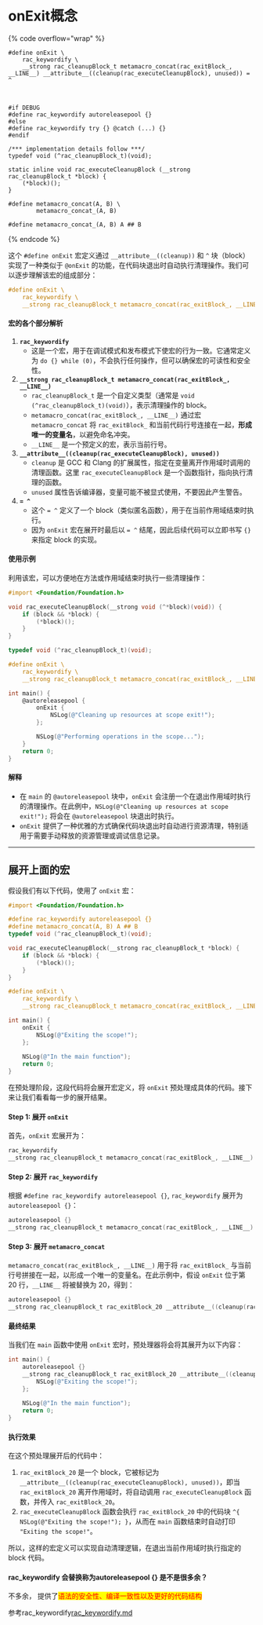 # onExit概念



{% code overflow="wrap" %}
```
#define onExit \
    rac_keywordify \
    __strong rac_cleanupBlock_t metamacro_concat(rac_exitBlock_, __LINE__) __attribute__((cleanup(rac_executeCleanupBlock), unused)) = ^


    
#if DEBUG
#define rac_keywordify autoreleasepool {}
#else
#define rac_keywordify try {} @catch (...) {}
#endif

/*** implementation details follow ***/
typedef void (^rac_cleanupBlock_t)(void);

static inline void rac_executeCleanupBlock (__strong rac_cleanupBlock_t *block) {
    (*block)();
}

#define metamacro_concat(A, B) \
        metamacro_concat_(A, B)

#define metamacro_concat_(A, B) A ## B

```
{% endcode %}



这个 `#define onExit` 宏定义通过 `__attribute__((cleanup))` 和 `^` 块（block）实现了一种类似于 `@onExit` 的功能，在代码块退出时自动执行清理操作。我们可以逐步理解该宏的组成部分：

```objective-c
#define onExit \
    rac_keywordify \
    __strong rac_cleanupBlock_t metamacro_concat(rac_exitBlock_, __LINE__) __attribute__((cleanup(rac_executeCleanupBlock), unused)) = ^
```

#### 宏的各个部分解析

1. **`rac_keywordify`**
   * 这是一个宏，用于在调试模式和发布模式下使宏的行为一致。它通常定义为 `do {} while (0)`，不会执行任何操作，但可以确保宏的可读性和安全性。
2. **`__strong rac_cleanupBlock_t metamacro_concat(rac_exitBlock_, __LINE__)`**
   * `rac_cleanupBlock_t` 是一个自定义类型（通常是 `void (^rac_cleanupBlock_t)(void)`），表示清理操作的 block。
   * `metamacro_concat(rac_exitBlock_, __LINE__)` 通过宏 `metamacro_concat` 将 `rac_exitBlock_` 和当前代码行号连接在一起，**形成唯一的变量名**，以避免命名冲突。
   * `__LINE__` 是一个预定义的宏，表示当前行号。
3. **`__attribute__((cleanup(rac_executeCleanupBlock), unused))`**
   * `cleanup` 是 GCC 和 Clang 的扩展属性，指定在变量离开作用域时调用的清理函数。这里 `rac_executeCleanupBlock` 是一个函数指针，指向执行清理的函数。
   * `unused` 属性告诉编译器，变量可能不被显式使用，不要因此产生警告。
4. **`= ^`**
   * 这个 `= ^` 定义了一个 block（类似匿名函数），用于在当前作用域结束时执行。
   * 因为 `onExit` 宏在展开时最后以 `= ^` 结尾，因此后续代码可以立即书写 `{}` 来指定 block 的实现。

#### 使用示例

利用该宏，可以方便地在方法或作用域结束时执行一些清理操作：

```objective-c
#import <Foundation/Foundation.h>

void rac_executeCleanupBlock(__strong void (^*block)(void)) {
    if (block && *block) {
        (*block)();
    }
}

typedef void (^rac_cleanupBlock_t)(void);

#define onExit \
    rac_keywordify \
    __strong rac_cleanupBlock_t metamacro_concat(rac_exitBlock_, __LINE__) __attribute__((cleanup(rac_executeCleanupBlock), unused)) = ^

int main() {
    @autoreleasepool {
        onExit {
            NSLog(@"Cleaning up resources at scope exit!");
        };

        NSLog(@"Performing operations in the scope...");
    }
    return 0;
}
```

#### 解释

* 在 `main` 的 `@autoreleasepool` 块中，`onExit` 会注册一个在退出作用域时执行的清理操作。在此例中，`NSLog(@"Cleaning up resources at scope exit!");` 将会在 `@autoreleasepool` 块退出时执行。
* `onExit` 提供了一种优雅的方式确保代码块退出时自动进行资源清理，特别适用于需要手动释放的资源管理或调试信息记录。

***

## 展开上面的宏

假设我们有以下代码，使用了 `onExit` 宏：

```objective-c
#import <Foundation/Foundation.h>

#define rac_keywordify autoreleasepool {}
#define metamacro_concat(A, B) A ## B
typedef void (^rac_cleanupBlock_t)(void);

void rac_executeCleanupBlock(__strong rac_cleanupBlock_t *block) {
    if (block && *block) {
        (*block)();
    }
}

#define onExit \
    rac_keywordify \
    __strong rac_cleanupBlock_t metamacro_concat(rac_exitBlock_, __LINE__) __attribute__((cleanup(rac_executeCleanupBlock), unused)) = ^

int main() {
    onExit {
        NSLog(@"Exiting the scope!");
    };
    
    NSLog(@"In the main function");
    return 0;
}
```

在预处理阶段，这段代码将会展开宏定义，将 `onExit` 预处理成具体的代码。接下来让我们看看每一步的展开结果。

#### Step 1: 展开 `onExit`

首先，`onExit` 宏展开为：

```objective-c
rac_keywordify
__strong rac_cleanupBlock_t metamacro_concat(rac_exitBlock_, __LINE__) __attribute__((cleanup(rac_executeCleanupBlock), unused)) = ^
```

#### Step 2: 展开 `rac_keywordify`

根据 `#define rac_keywordify autoreleasepool {}`, `rac_keywordify` 展开为 `autoreleasepool {}`：

```objective-c
autoreleasepool {}
__strong rac_cleanupBlock_t metamacro_concat(rac_exitBlock_, __LINE__) __attribute__((cleanup(rac_executeCleanupBlock), unused)) = ^
```

#### Step 3: 展开 `metamacro_concat`

`metamacro_concat(rac_exitBlock_, __LINE__)` 用于将 `rac_exitBlock_` 与当前行号拼接在一起，以形成一个唯一的变量名。在此示例中，假设 `onExit` 位于第 20 行，`__LINE__` 将被替换为 20，得到：

```objective-c
autoreleasepool {}
__strong rac_cleanupBlock_t rac_exitBlock_20 __attribute__((cleanup(rac_executeCleanupBlock), unused)) = ^
```

#### 最终结果

当我们在 `main` 函数中使用 `onExit` 宏时，预处理器将会将其展开为以下内容：

```objective-c
int main() {
    autoreleasepool {}
    __strong rac_cleanupBlock_t rac_exitBlock_20 __attribute__((cleanup(rac_executeCleanupBlock), unused)) = ^{
        NSLog(@"Exiting the scope!");
    };
    
    NSLog(@"In the main function");
    return 0;
}
```

#### 执行效果

在这个预处理展开后的代码中：

1. `rac_exitBlock_20` 是一个 block，它被标记为 `__attribute__((cleanup(rac_executeCleanupBlock), unused))`，即当 `rac_exitBlock_20` 离开作用域时，将自动调用 `rac_executeCleanupBlock` 函数，并传入 `rac_exitBlock_20`。
2. `rac_executeCleanupBlock` 函数会执行 `rac_exitBlock_20` 中的代码块 `^{ NSLog(@"Exiting the scope!"); }`，从而在 `main` 函数结束时自动打印 `"Exiting the scope!"`。

所以，这样的宏定义可以实现自动清理逻辑，在退出当前作用域时执行指定的 block 代码。



#### rac\_keywordify 会替换称为autoreleasepool {} 是不是很多余？

不多余， 提供了<mark style="color:red;">语法的安全性、编译一致性以及更好的代码结构</mark>

参考rac\_keywordify[rac\_keywordify.md](rac\_keywordify.md "mention")

